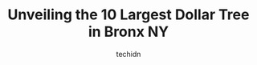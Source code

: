 ---
layout: ampstory
image: https://i0.wp.com/www.depkes.org/wp-content/uploads/2023/06/dollar-tree-0-in-bronx-ny-1685966069.jpeg?resize=640,853
author: techidn
featured: false
description: Discover the impressive array of Dollar Tree options in Bronx NY, where you can find 10 of the largest Dollar Tree establishments in the area. From renowned classics to hidden gems, Bronx NY
title: Unveiling the 10 Largest Dollar Tree in Bronx NY
cover:
   title: Unveiling the 10 Largest Dollar Tree in Bronx NY
   subtitle: Rickpate
   background: https://www.depkes.org/wp-content/uploads/2023/06/dollar-tree-0-in-bronx-ny-1685966069.jpeg

pages: 
 - layout: thirds
   top: <h1>#1 Dollar Tree</h1>
   bottom: "<p>This is a Dollar Tree Store on Jerome and E149 Street, Bronx, NY.All the Dollar Trees that I know of,  are well stocked, but this one is not well stocked at all, they are</p>"
   background: https://www.depkes.org/wp-content/uploads/2023/06/dollar-tree-1-in-bronx-ny-1685966069.jpeg
   backgroundblur: true
 - layout: thirds
   top: <h1>#2 Dollar Tree</h1>
   bottom: "<p>2026 Westchester Ave, Bronx, NY 10462, United States</p>"
   background: https://www.depkes.org/wp-content/uploads/2023/06/dollar-tree-2-in-bronx-ny-1685966069.jpeg
   cta:
      link: https://www.depkes.org/blog/unveiling-the-10-largest-dollar-tree-in-bronx-ny/
      text: Unveiling the 10 Largest Dollar Tree in Bronx NY
 - layout: thirds
   top: <h1>#3 Dollar Tree</h1>
   bottom: "<p>925 Hunts Point Ave, Bronx, NY 10459, United States</p>"
   background: https://www.depkes.org/wp-content/uploads/2023/06/dollar-tree-3-in-bronx-ny-1685966070.jpeg
   cta:
      link: https://www.depkes.org/blog/unveiling-the-10-largest-dollar-tree-in-bronx-ny/
      text: Unveiling the 10 Largest Dollar Tree in Bronx NY
 - layout: thirds
   top: <h1>#4 Dollar Tree</h1>
   bottom: "<p>4660 Third Ave, Bronx, NY 10458, United States</p>"
   background: https://images.unsplash.com/photo-1567095761054-7a02e69e5c43?ixlib=rb-4.0.3&ixid=MnwxMjA3fDB8MHxwaG90by1wYWdlfHx8fGVufDB8fHx8&auto=format&fit=crop&w=640&h=853&q=80
   cta:
      link: https://www.depkes.org/blog/unveiling-the-10-largest-dollar-tree-in-bronx-ny/
      text: Unveiling the 10 Largest Dollar Tree in Bronx NY
 - layout: thirds
   top: <h1>#5 Dollar Tree</h1>
   bottom: "<p>612 Westchester Ave, Bronx, NY 10455, United States</p>"
   background: https://images.unsplash.com/photo-1599422314077-f4dfdaa4cd09?ixlib=rb-4.0.3&ixid=MnwxMjA3fDB8MHxwaG90by1wYWdlfHx8fGVufDB8fHx8&auto=format&fit=crop&w=640&h=853&q=80
   cta:
      link: https://www.depkes.org/blog/unveiling-the-10-largest-dollar-tree-in-bronx-ny/
      text: Unveiling the 10 Largest Dollar Tree in Bronx NY
 - layout: thirds
   top: <h1>#6 Dollar Tree</h1>
   bottom: "<p>2047 Bartow Ave Co, Bronx, NY 10475, United States</p>"
   background: https://images.unsplash.com/photo-1488554378835-f7acf46e6c98?ixlib=rb-4.0.3&ixid=MnwxMjA3fDB8MHxwaG90by1wYWdlfHx8fGVufDB8fHx8&auto=format&fit=crop&w=640&h=853&q=80
   cta:
      link: https://www.depkes.org/blog/unveiling-the-10-largest-dollar-tree-in-bronx-ny/
      text: Unveiling the 10 Largest Dollar Tree in Bronx NY
 - layout: thirds
   top: <h1>#7 Dollar Tree</h1>
   bottom: "<p>250 E 144th St, Bronx, NY 10451, United States</p>"
   background: https://images.unsplash.com/photo-1615749413727-825b59a857b5?ixlib=rb-4.0.3&ixid=MnwxMjA3fDB8MHxwaG90by1wYWdlfHx8fGVufDB8fHx8&auto=format&fit=crop&w=640&h=853&q=80
   cta:
      link: https://www.depkes.org/blog/unveiling-the-10-largest-dollar-tree-in-bronx-ny/
      text: Unveiling the 10 Largest Dollar Tree in Bronx NY
 - layout: thirds
   middle: Continue reading...
   background: https://images.unsplash.com/photo-1496096265110-f83ad7f96608?ixlib=rb-4.0.3&ixid=MnwxMjA3fDB8MHxwaG90by1wYWdlfHx8fGVufDB8fHx8&auto=format&fit=crop&w=640&h=853&q=80
   cta:
      link: https://www.depkes.org/blog/unveiling-the-10-largest-dollar-tree-in-bronx-ny/
      text: Unveiling the 10 Largest Dollar Tree in Bronx NY
      
---